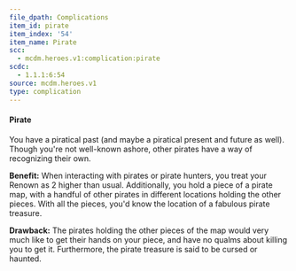 ```yaml
---
file_dpath: Complications
item_id: pirate
item_index: '54'
item_name: Pirate
scc:
  - mcdm.heroes.v1:complication:pirate
scdc:
  - 1.1.1:6:54
source: mcdm.heroes.v1
type: complication
---
```


#### Pirate

You have a piratical past (and maybe a piratical present and future as well). Though you're not well-known ashore, other pirates have a way of recognizing their own.

**Benefit:** When interacting with pirates or pirate hunters, you treat your Renown as 2 higher than usual. Additionally, you hold a piece of a pirate map, with a handful of other pirates in different locations holding the other pieces. With all the pieces, you'd know the location of a fabulous pirate treasure.

**Drawback:** The pirates holding the other pieces of the map would very much like to get their hands on your piece, and have no qualms about killing you to get it. Furthermore, the pirate treasure is said to be cursed or haunted.
